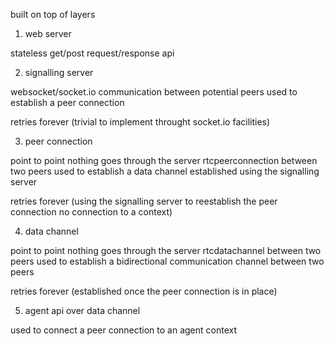 built on top of layers

1. web server

stateless get/post request/response api

2. signalling server

websocket/socket.io communication between potential peers used to establish a peer connection

retries forever (trivial to implement throught socket.io facilities)

3. peer connection

point to point nothing goes through the server
rtcpeerconnection between two peers used to establish a data channel established using the signalling server

retries forever (using the signalling server to reestablish the peer connection no connection to a context)

4. data channel

point to point nothing goes through the server
rtcdatachannel between two peers used to establish a bidirectional communication channel between two peers

retries forever (established once the peer connection is in place)

5. agent api over data channel

used to connect a peer connection to an agent context 